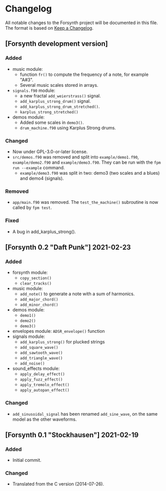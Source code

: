 # Changelog
All notable changes to the Forsynth project will be documented in this file.
The format is based on [Keep a Changelog](https://keepachangelog.com/en/1.1.0/).


## [Forsynth development version]

### Added
- music module:
  - function `fr()` to compute the frequency of a note, for example "A#3".
  - Several music scales stored in arrays.
- `signals.f90` module:
  - a new fractal `add_weierstrass()` signal.
  - `add_karplus_strong_drum()` signal.
  - `add_karplus_strong_drum_stretched()`.
  - `karplus_strong_stretched()`
- demos module:
  - Added some scales in `demo3()`.
  - `drum_machine.f90` using Karplus Strong drums.

### Changed
- Now under GPL-3.0-or-later license.
- `src/demos.f90` was removed and split into `example/demo1.f90`, 
`example/demo2.f90` and `example/demo3.f90`. They can be run with the
`fpm run --example` command.
    - `example/demo3.f90` was split in two: demo3 (two scales and a blues) and demo4 (signals).

### Removed
- `app/main.f90` was removed. The `test_the_machine()` subroutine is now called by `fpm test`.

### Fixed
- A bug in add_karplus_strong().


## [Forsynth 0.2 "Daft Punk"] 2021-02-23

### Added
- forsynth module:
  - `copy_section()`
  - `clear_tracks()`
- music module:
  - `add_note()` to generate a note with a sum of harmonics.
  - `add_major_chord()`
  - `add_minor_chord()`
- demos module:
  - `demo1()`
  - `demo2()`
  - `demo3()`
- envelopes module: `ADSR_envelope()` function
- signals module:
  - `add_karplus_strong()` for plucked strings
  - `add_square_wave()`
  - `add_sawtooth_wave()`
  - `add_triangle_wave()`
  - `add_noise()`
- sound_effects module:
  - `apply_delay_effect()`
  - `apply_fuzz_effect()`
  - `apply_tremolo_effect()`
  - `apply_autopan_effect()`

### Changed
- `add_sinusoidal_signal` has been renamed `add_sine_wave`, on the same model
as the other waveforms.


## [Forsynth 0.1 "Stockhausen"] 2021-02-19

### Added
- Initial commit.

### Changed
- Translated from the C version (2014-07-26).
